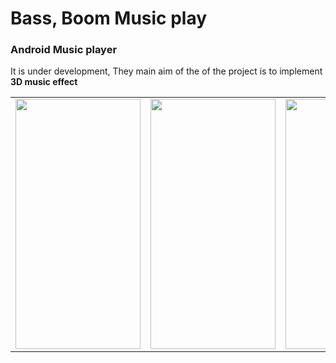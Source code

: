 # Bass, Boom Music play

### Android Music player
It is under development, They main aim of the of the project is to implement **3D music effect**

<table>
<tr>
<td><img width="200" height="400" src="https://github.com/skyways/Bass-Boom-Player/blob/master/art/1.jpeg"/>
</td>
  <td><img width="200" height="400" src="https://github.com/skyways/Bass-Boom-Player/blob/master/art/2.jpeg"/>
</td>
  <td>
      <img width="200" height="400" src="https://github.com/skyways/Bass-Boom-Player/blob/master/art/3.jpeg"/>
</td>
</tr>
  
 
</table>
